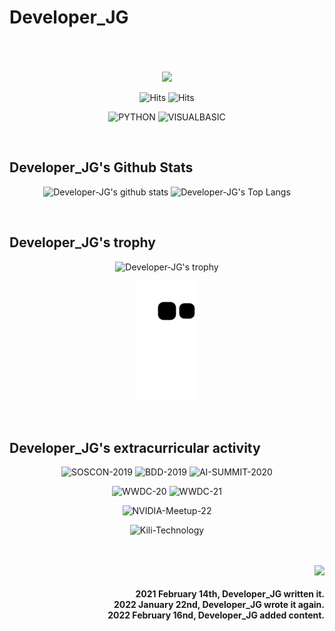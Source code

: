 # Developer_JG

<br/>
<br/>
<br/>

<div align="center">
    
<img src="https://ww.namu.la/s/2839501fbc5176e912d85abbbd8871c26b55957cf17662e6fda9c28a389cd3fd89177b044cbeaa164624867d9b4b32dcbbbe6a00619b8b41cc250bf807cc443887a0046ea38a2bf58ad08685d53cb5cd995329a1c33275e65213846527721d85">
    
![Hits](https://hits.seeyoufarm.com/api/count/incr/badge.svg?url=https%3A%2F%2Fgithub.com%2FDeveloper-JG)
![Hits](https://img.shields.io/github/followers/Developer-JG?label=Follow)
    
![PYTHON](https://img.shields.io/badge/PYTHON-%E2%98%85%E2%98%85%E2%98%85%E2%98%85%E2%98%85-0696D7?style=plastic&logo=Python&logoColor=white)
![VISUALBASIC](https://img.shields.io/badge/VISUALBASIC-%E2%98%85%E2%98%85%E2%98%85%E2%98%86%E2%98%86-660099?style=plastic&logo=VisualStudio&logoColor=white)
    
</div>

<br/>
  
## Developer_JG's Github Stats

<div align="center">
    
![Developer-JG's github stats](https://github-readme-stats.vercel.app/api?username=Developer-JG&show_icons=true)
![Developer-JG's Top Langs](https://github-readme-stats.vercel.app/api/top-langs/?username=Developer-JG)
    
</div>

<br/>

## Developer_JG's trophy

<div align="center">
    
![Developer-JG's trophy](https://github-profile-trophy.vercel.app/?username=Developer-JG&theme=flat&column=7)
    
![snake gif](https://github.com/Developer-JG/Developer-JG/blob/output/github-contribution-grid-snake.svg)

</div>

<br/>

## Developer_JG's extracurricular activity

<div align="center">
    
![SOSCON-2019](https://img.shields.io/badge/Samsung_Open_Source_Conference_2019-1428A0?style=flat-square&logo=Samsung&logoColor=white)
![BDD-2019](https://img.shields.io/badge/Bixby_Developer_Day_2019-1428A0?style=flat-square&logo=Samsung&logoColor=white)
![AI-SUMMIT-2020](https://img.shields.io/badge/Samsung_AI_SUMMIT_SEOUL_2020-1428A0?style=flat-square&logo=Samsung&logoColor=white)

![WWDC-20](https://img.shields.io/badge/Apple_WorldWide_Developers_Conference_20-000000?style=flat-square&logo=Apple&logoColor=white)
![WWDC-21](https://img.shields.io/badge/Apple_WorldWide_Developers_Conference_21-000000?style=flat-square&logo=Apple&logoColor=white)

![NVIDIA-Meetup-22](https://img.shields.io/badge/NVIDIA_AI_developer_meetup_22-76B900?style=flat-square&logo=NVIDIA&logoColor=white)

![Kili-Technology](https://img.shields.io/badge/Kili's_Community_Challenge_"Plastic_in_River_dataset"-E2831E?style=flat-square&logoColor=white)


</div>

<br/>
<br/>

<img src="https://komarev.com/ghpvc/?username=Developer-JG&&style=flat-square" align="right" />

<br/>

<div align="right">
    
#### 2021 February 14th, Developer_JG written it.<br/>2022 January 22nd, Developer_JG wrote it again.<br/>2022 February 16nd, Developer_JG added content.
    
</div>
